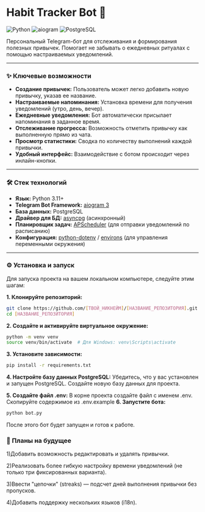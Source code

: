 # Habit Tracker Bot 🎯

![Python](https://img.shields.io/badge/Python-3.11+-blue?style=for-the-badge&logo=python&logoColor=white)
![aiogram](https://img.shields.io/badge/aiogram-3.x-blue.svg?style=for-the-badge&logo=telegram)
![PostgreSQL](https://img.shields.io/badge/PostgreSQL-14.0-336791.svg?style=for-the-badge&logo=postgresql&logoColor=white)

Персональный Telegram-бот для отслеживания и формирования полезных привычек. Помогает не забывать о ежедневных ритуалах с помощью настраиваемых уведомлений.

---


### ✨ Ключевые возможности

*   **Создание привычек:** Пользователь может легко добавить новую привычку, указав ее название.
*   **Настраиваемые напоминания:** Установка времени для получения уведомлений (утро, день, вечер).
*   **Ежедневные уведомления:** Бот автоматически присылает напоминания в заданное время.
*   **Отслеживание прогресса:** Возможность отметить привычку как выполненную прямо из чата.
*   **Просмотр статистики:** Сводка по количеству выполнений каждой привычки.
*   **Удобный интерфейс:** Взаимодействие с ботом происходит через инлайн-кнопки.

---

### 🛠️ Стек технологий

*   **Язык:** Python 3.11+
*   **Telegram Bot Framework:** [aiogram 3](https://github.com/aiogram/aiogram)
*   **База данных:** PostgreSQL
*   **Драйвер для БД:** [asyncpg](https://github.com/MagicStack/asyncpg) (асинхронный)
*   **Планировщик задач:** [APScheduler](https://github.com/agronholm/apscheduler) (для отправки уведомлений по расписанию)
*   **Конфигурация:** [python-dotenv](https://github.com/theskumar/python-dotenv) / [environs](https://github.com/sloria/environs) (для управления переменными окружения)

---

### ⚙️ Установка и запуск

Для запуска проекта на вашем локальном компьютере, следуйте этим шагам:

**1. Клонируйте репозиторий:**
```bash
git clone https://github.com/[ТВОЙ_НИКНЕЙМ]/[НАЗВАНИЕ_РЕПОЗИТОРИЯ].git
cd [НАЗВАНИЕ_РЕПОЗИТОРИЯ]
```


**2. Создайте и активируйте виртуальное окружение:**
```bash
python -m venv venv
source venv/bin/activate  # Для Windows: venv\Scripts\activate
```

**3. Установите зависимости:**
```bash
pip install -r requirements.txt
```
**4. Настройте базу данных PostgreSQL:**
Убедитесь, что у вас установлен и запущен PostgreSQL.
Создайте новую базу данных для проекта.

**5. Создайте файл .env:**
В корне проекта создайте файл с именем .env.
Скопируйте содержимое из .env.example 
**6. Запустите бота:**
```bash
python bot.py
```
После этого бот будет запущен и готов к работе.
###


### 📝 Планы на будущее

1)Добавить возможность редактировать и удалять привычки.

2)Реализовать более гибкую настройку времени уведомлений (не только три фиксированных варианта).

3)Ввести "цепочки" (streaks) — подсчет дней выполнения привычки без пропусков.

4)Добавить поддержку нескольких языков (i18n).
###